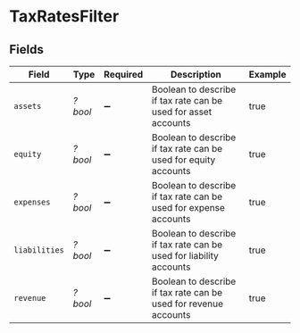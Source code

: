 # TaxRatesFilter


## Fields

| Field                                                              | Type                                                               | Required                                                           | Description                                                        | Example                                                            |
| ------------------------------------------------------------------ | ------------------------------------------------------------------ | ------------------------------------------------------------------ | ------------------------------------------------------------------ | ------------------------------------------------------------------ |
| `assets`                                                           | *?bool*                                                            | :heavy_minus_sign:                                                 | Boolean to describe if tax rate can be used for asset accounts     | true                                                               |
| `equity`                                                           | *?bool*                                                            | :heavy_minus_sign:                                                 | Boolean to describe if tax rate can be used for equity accounts    | true                                                               |
| `expenses`                                                         | *?bool*                                                            | :heavy_minus_sign:                                                 | Boolean to describe if tax rate can be used for expense accounts   | true                                                               |
| `liabilities`                                                      | *?bool*                                                            | :heavy_minus_sign:                                                 | Boolean to describe if tax rate can be used for liability accounts | true                                                               |
| `revenue`                                                          | *?bool*                                                            | :heavy_minus_sign:                                                 | Boolean to describe if tax rate can be used for revenue accounts   | true                                                               |